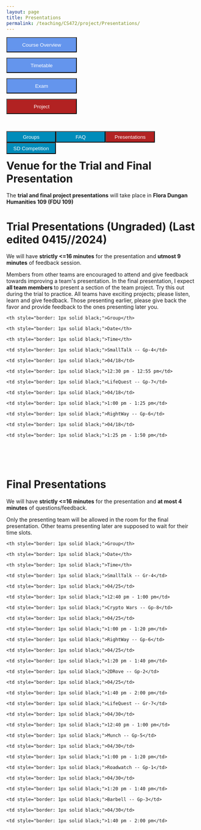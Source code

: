 ```yaml
---
layout: page
title: Presentations
permalink: /teaching/CS472/project/Presentations/
---
```


<div class="main-component">
<form action="/teaching/CS472/">
    <input type="submit" style="background-color:cornflowerblue;color:white;width:185px;
height:40px;" value="Course Overview" />
</form>

<form action="/teaching/CS472/Timetable/">
    <input type="submit" style="background-color:cornflowerblue;color:white;width:185px;
height:40px;" value="Timetable" />
</form>
<form action="/teaching/CS472/Exam/">
    <input type="submit" style="background-color:cornflowerblue;color:white;width:185px;
height:40px;" value="Exam" />
</form>
<form action="/teaching/CS472/project/">
    <input type="submit" style="background-color:firebrick;color:white;width:185px;
height:40px;" value="Project" />
</form>
</div>
<br/>

<div class="main-component">
<form action="/teaching/CS472/project/Group/">
    <input type="submit" style="background-color:#008CBA;float:left; color:white;width:130px;
height:30px;" value="Groups" />
</form>
<form action="/teaching/CS472/project/FAQ/">
    <input type="submit" style="background-color:#008CBA;float:left;color:white;width:130px;
height:30px;" value="FAQ" />
</form>
<form action="/teaching/CS472/project/Presentations/">
    <input type="submit" style="background-color:firebrick;float:left;color:white;width:130px;
height:30px;" value="Presentations" />
</form>

<form action="/teaching/CS472/project/Competition/">
    <input type="submit" style="background-color:#008CBA;float:left;color:white;width:130px;
height:30px;" value="SD Competition" />
</form>
</div>

<br/>
<br/>

Venue for the Trial and Final Presentation
=======
The **trial and final project presentations** will take place in **Flora Dungan Humanities 109 (FDU 109)**

Trial Presentations (Ungraded) (Last edited 0415//2024)
=======


We will have <b>strictly <=16 minutes</b> for the presentation and <b>utmost 9 minutes</b> of feedback session.

Members from other teams are encouraged to attend and give feedback towards improving a team's 
presentation. In the final presentation, I expect <b> all team members </b> to present a 
section of the team project. Try this out during the trial to practice. All teams have 
exciting projects; please listen, learn and give feedback. Those presenting earlier, please give back the 
favor and provide feedback to the ones presenting later you.

<table>

  <tr>

    <th style="border: 1px solid black;">Group</th>

    <th style="border: 1px solid black;">Date</th>

    <th style="border: 1px solid black;">Time</th>

  </tr>

  <tr>

    <td style="border: 1px solid black;">SmallTalk -- Gp-4</td>

    <td style="border: 1px solid black;">04/18</td>

    <td style="border: 1px solid black;">12:30 pm - 12:55 pm</td>

  </tr>

  <tr>

    <td style="border: 1px solid black;">LifeQuest -- Gp-7</td>

    <td style="border: 1px solid black;">04/18</td>

    <td style="border: 1px solid black;">1:00 pm - 1:25 pm</td>

  </tr>


  <tr>

    <td style="border: 1px solid black;">RightWay -- Gp-6</td>

    <td style="border: 1px solid black;">04/18</td>

    <td style="border: 1px solid black;">1:25 pm - 1:50 pm</td>

  </tr>


</table>

<br/>
<br/>

Final Presentations
=======

We will have <b>strictly <=16 minutes</b> for the presentation and <b>at most 4 minutes</b> of questions/feedback.


Only the presenting team will be allowed in the room for the final presentation. Other teams presenting later 
are supposed to wait for their time slots.

<table>

  <tr>

    <th style="border: 1px solid black;">Group</th>

    <th style="border: 1px solid black;">Date</th>

    <th style="border: 1px solid black;">Time</th>

  </tr>

  <tr>

    <td style="border: 1px solid black;">SmallTalk -- Gr-4</td>

    <td style="border: 1px solid black;">04/25</td>

    <td style="border: 1px solid black;">12:40 pm - 1:00 pm</td>

  </tr>

  <tr>

    <td style="border: 1px solid black;">Crypto Wars -- Gp-8</td>

    <td style="border: 1px solid black;">04/25</td>

    <td style="border: 1px solid black;">1:00 pm - 1:20 pm</td>

  </tr>


  <tr>

    <td style="border: 1px solid black;">RightWay -- Gp-6</td>

    <td style="border: 1px solid black;">04/25</td>

    <td style="border: 1px solid black;">1:20 pm - 1:40 pm</td>

  </tr>

  
<tr>

    <td style="border: 1px solid black;">2DRove -- Gp-2</td>

    <td style="border: 1px solid black;">04/25</td>

    <td style="border: 1px solid black;">1:40 pm - 2:00 pm</td>

  </tr>

<tr>

    <td style="border: 1px solid black;">LifeQuest -- Gr-7</td>

    <td style="border: 1px solid black;">04/30</td>

    <td style="border: 1px solid black;">12:40 pm - 1:00 pm</td>

  </tr>

  <tr>

    <td style="border: 1px solid black;">Munch -- Gp-5</td>

    <td style="border: 1px solid black;">04/30</td>

    <td style="border: 1px solid black;">1:00 pm - 1:20 pm</td>

  </tr>


  <tr>

    <td style="border: 1px solid black;">Roadwatch -- Gp-1</td>

    <td style="border: 1px solid black;">04/30</td>

    <td style="border: 1px solid black;">1:20 pm - 1:40 pm</td>

  </tr>

  
<tr>

    <td style="border: 1px solid black;">Barbell -- Gp-3</td>

    <td style="border: 1px solid black;">04/30</td>

    <td style="border: 1px solid black;">1:40 pm - 2:00 pm</td>

  </tr>



</table>